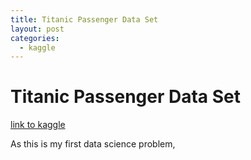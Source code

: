 ```yaml
---
title: Titanic Passenger Data Set
layout: post
categories:
  - kaggle
---
```


# Titanic Passenger Data Set
[link to kaggle](www.kaggle.com/#)

As this is my first data science problem, 